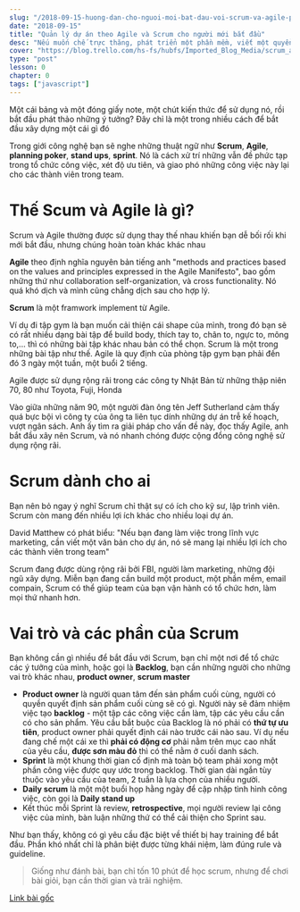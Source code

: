```yaml
---
slug: "/2018-09-15-huong-dan-cho-nguoi-moi-bat-dau-voi-scrum-va-agile-project-manament"
date: "2018-09-15"
title: "Quản lý dự án theo Agile và Scrum cho người mới bắt đầu"
desc: "Nếu muốn chế trực thăng, phát triển một phần mềm, viết một quyển sách, hoặc xây lại một căn nhà bạn bắt đầu từ đâu?"
cover: "https://blog.trello.com/hs-fs/hubfs/Imported_Blog_Media/scrum_agile_feature-1024x512.jpg?t=1537150324734&width=1024&height=512&name=scrum_agile_feature-1024x512.jpg"
type: "post"
lesson: 0
chapter: 0
tags: ["javascript"]
---
```


Một cái bảng và một đóng giấy note, một chút kiến thức để sử dụng nó, rồi bắt đầu phát thảo những ý tưởng? Đây chỉ là một trong nhiều cách để bắt đầu xây dựng một cái gì đó

Trong giới công nghệ bạn sẽ nghe những thuật ngữ như **Scrum**, **Agile**, **planning poker**, **stand ups**, **sprint**. Nó là cách xử trí những vẫn đề phức tạp trong tổ chức công việc, xét độ ưu tiên, và giao phó những công việc này lại cho các thành viên trong team.

# Thế Scum và Agile là gì?

Scrum và Agile thường được sử dụng thay thế nhau khiến bạn dễ bối rối khi mới bắt đầu, nhưng chúng hoàn toàn khác khác nhau

**Agile** theo định nghĩa nguyên bản tiếng anh "methods and practices based on the values and principles expressed in the Agile Manifesto", bao gồm những thứ như collaboration self-organization, và cross functionality. Nó quá khó dịch và mình cũng chẳng dịch sau cho hợp lý.

**Scrum** là một framwork implement từ Agile.

Ví dụ đi tập gym là bạn muốn cải thiện cái shape của mình, trong đó bạn sẽ có rất nhiều dạng bài tập để build body, thích tay to, chân to, ngực to, mông to,... thì có những bài tập khác nhau bản có thể chọn. Scrum là một trong những bài tập như thế. Agile là quy định của phòng tập gym bạn phải đến đó 3 ngày một tuần, một buổi 2 tiếng.

Agile được sử dụng rộng rãi trong các công ty Nhật Bản từ những thập niên 70, 80 như Toyota, Fuji, Honda

Vào giữa những năm 90, một người đàn ông tên Jeff Sutherland cảm thấy quá bực bội vì công ty của ông ta liên tục dính những dự án trễ kế hoạch, vượt ngân sách. Anh ấy tìm ra giải pháp cho vấn đề này, đọc thấy Agile, anh bắt đầu xây nên Scrum, và nó nhanh chóng được cộng đồng công nghệ sử dụng rộng rãi.

# Scrum dành cho ai

Bạn nên bỏ ngay ý nghĩ Scrum chỉ thật sự có ích cho kỹ sư, lập trình viên. Scrum còn mang đến nhiều lợi ích khác cho nhiều loại dự án.

David Matthew có phát biểu: "Nếu bạn đang làm việc trong lĩnh vực marketing, cần viết một văn bản cho dự án, nó sẽ mang lại nhiều lợi ích cho các thành viên trong team"

Scrum đang được dùng rộng rãi bởi FBI, người làm marketing, những đội ngũ xây dựng. Miễn bạn đang cần build một product, một phần mềm, email compain, Scrum có thể giúp team của bạn vận hành có tổ chức hơn, làm mọi thứ nhanh hơn.

# Vai trò và các phần của Scrum

Bạn không cần gì nhiều để bắt đầu với Scrum, bạn chỉ một nơi để tổ chức các ý tưởng của mình, hoặc gọi là **Backlog**, bạn cần những người cho những vai trò khác nhau, **product owner**, **scrum master**

- **Product owner** là người quan tâm đến sản phẩm cuối cùng, người có quyền quyết định sản phẩm cuối cùng sẽ có gì. Người này sẽ đảm nhiệm việc tạo **backlog** - một tập các công việc cần làm, tập các yêu cầu cần có cho sản phẩm. Yêu cầu bắt buộc của Backlog là nó phải có **thứ tự ưu tiên**, product owner phải quyết định cái nào trước cái nào sau. Ví dụ nếu đang chế một cái xe thì **phải có động cơ** phải nằm trên mục cao nhất của yêu cầu, **được sơn màu đỏ** thì có thể nằm ở cuối danh sách.
- **Sprint** là một khung thời gian cố định mà toàn bộ team phải xong một phần công việc được quy ước trong backlog. Thời gian dài ngắn tùy thuộc vào yêu cầu của team, 2 tuần là lựa chọn của nhiều người.
- **Daily scrum** là một một buổi họp hằng ngày để cập nhập tình hình công việc, còn gọi là **Daily stand up**
- Kết thúc mỗi Sprint là review, **retrospective**, mọi người review lại công việc của mình, bàn luận những thứ có thể cải thiện cho Sprint sau.

Như bạn thấy, không có gì yêu cầu đặc biệt về thiết bị hay training để bắt đầu. Phần khó nhất chỉ là phân biệt được từng khái niệm, làm đúng rule và guideline.

> Giống như đánh bài, bạn chỉ tốn 10 phút để học scrum, nhưng để chơi bài giỏi, bạn cần thời gian và trãi nghiệm.

[Link bài gốc](https://blog.trello.com/beginners-guide-scrum-and-agile-project-management)
